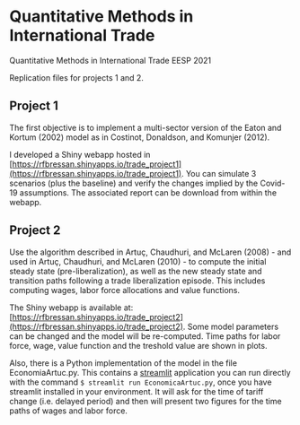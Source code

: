 # Quantitative Methods in International Trade

Quantitative Methods in International Trade EESP 2021

Replication files for projects 1 and 2.

## Project 1

The first objective is to implement a multi-sector version of the Eaton and Kortum (2002) model as in Costinot, Donaldson, and Komunjer (2012).

I developed a Shiny webapp hosted in [https://rfbressan.shinyapps.io/trade_project1](https://rfbressan.shinyapps.io/trade_project1). You can simulate 3 scenarios (plus the baseline) and verify the changes implied by the Covid-19 assumptions. The associated report can be download from within the webapp.

## Project 2

Use the algorithm described in Artuç, Chaudhuri, and McLaren (2008) - and used in Artuç, Chaudhuri, and McLaren (2010) - to compute the initial steady state (pre-liberalization), as well as the new steady state and transition paths following a trade liberalization episode. This includes computing wages, labor force allocations and value functions.

The Shiny webapp is available at: [https://rfbressan.shinyapps.io/trade_project2](https://rfbressan.shinyapps.io/trade_project2). Some model parameters can be changed and the model will be re-computed. Time paths for labor force, wage, value function and the treshold value are shown in plots.

Also, there is a Python implementation of the model in the file EconomiaArtuc.py. This contains a [streamlit](https://streamlit.io/) application you can run directly with the command `$ streamlit run EconomicaArtuc.py`, once you have streamlit installed in your environment. It will ask for the time of tariff change (i.e. delayed period) and then will present two figures for the time paths of wages and labor force.

